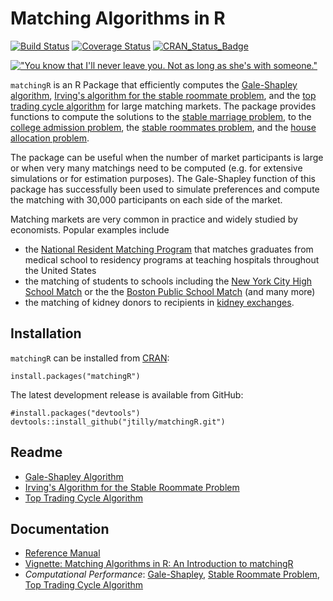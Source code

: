 Matching Algorithms in R
===============
[![Build Status](https://travis-ci.org/jtilly/matchingR.png)](https://travis-ci.org/jtilly/matchingR) 
[![Coverage Status](https://coveralls.io/repos/jtilly/matchingR/badge.svg?branch=master)](https://coveralls.io/r/jtilly/matchingR?branch=master)
[![CRAN_Status_Badge](http://www.r-pkg.org/badges/version/matchingR)](http://cran.r-project.org/web/packages/matchingR)


[!["You know that I'll never leave you. Not as long as she's with someone."](http://imgs.xkcd.com/comics/all_the_girls.png)](http://xkcd.com/770/ "You know that I'll never leave you. Not as long as she's with someone.")


`matchingR` is an R Package that efficiently computes the [Gale-Shapley algorithm](http://www.jstor.org/stable/2312726), [Irving's algorithm for the stable roommate problem](http://www.sciencedirect.com/science/article/pii/0196677485900331), and the [top trading cycle algorithm](http://pareto.uab.es/jmasso/pdf/ShapleyScarfJME1974.pdf) for large matching markets. The package provides functions to compute the solutions to the
  [stable marriage problem](http://en.wikipedia.org/wiki/Stable_matching), to the
  [college admission problem](http://en.wikipedia.org/wiki/Hospital_resident), the
  [stable roommates problem](http://en.wikipedia.org/wiki/Stable_roommates_problem), and the
  [house allocation problem](http://web.stanford.edu/~niederle/HouseAllocation.pdf).
  
The package can be useful when the number of market participants is large or when very many matchings need to be computed (e.g. for extensive simulations or for estimation purposes). The Gale-Shapley function of this package has successfully been used to simulate preferences and compute the matching with 30,000 participants on each side of the market.

Matching markets are very common in practice and widely studied by economists. Popular examples include
* the [National Resident Matching Program](http://www.nrmp.org/) that matches graduates from medical school to residency programs at teaching hospitals throughout the United States
* the matching of students to schools including the [New York City High School Match](http://www.jstor.org/stable/4132848) or the the [Boston Public School Match](http://www.jstor.org/stable/4132849) (and many more)
* the matching of kidney donors to recipients in [kidney exchanges](http://www.jstor.org/stable/4132851).
 
Installation
------------

`matchingR` can be installed from [CRAN](http://cran.r-project.org/web/packages/matchingR/):
```{r}
install.packages("matchingR")
```
The latest development release is available from GitHub:
```{r}
#install.packages("devtools")
devtools::install_github("jtilly/matchingR.git")
```

## Readme
* [Gale-Shapley Algorithm](GALESHAPLEY.md)
* [Irving's Algorithm for the Stable Roommate Problem](IRVING.md)
* [Top Trading Cycle Algorithm](TOPTRADINGCYCLE.md)

## Documentation
* [Reference Manual](http://jtilly.io/matchingR/matchingR-documentation.pdf "Computing Stable Matchings in R: Reference Manual for matchingR")
* [Vignette: Matching Algorithms in R: An Introduction to matchingR](http://jtilly.io/matchingR/matchingR-intro.pdf "Matching Algorithms in R: An Introduction to matchingR")
* *Computational Performance*: [Gale-Shapley](http://jtilly.io/matchingR/matchingR-performance-galeshapley.html "Computing the Gale-Shapley Algorithm in R: Performance"), [Stable Roommate Problem](http://jtilly.io/matchingR/matchingR-performance-roommate.html "Solving the Stable Roommate Problem in R"), [Top Trading Cycle Algorithm](http://jtilly.io/matchingR/matchingR-performance-toptradingcycle.html "Top Trading Cycle Algorithm in R: Performance")

